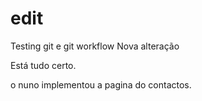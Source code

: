 # edit
Testing git e git workflow
Nova alteração

Está tudo certo.

o nuno implementou a pagina do contactos.
